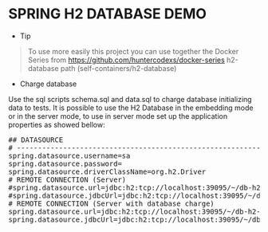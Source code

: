 
# SPRING H2 DATABASE DEMO

- Tip

> To use more easily this project you can use together the Docker Series from https://github.com/huntercodexs/docker-series 
> h2-database path (self-containers/h2-database)

- Charge database

Use the sql scripts schema.sql and data.sql to charge database initializing data to tests. It is possible to use the 
H2 Database in the embedding mode or in the server mode, to use in server mode set up the application properties as 
showed bellow:

<pre>
## DATASOURCE
# -------------------------------------------------------------------------------------------------------------------
spring.datasource.username=sa
spring.datasource.password=
spring.datasource.driverClassName=org.h2.Driver
# REMOTE CONNECTION (Server)
#spring.datasource.url=jdbc:h2:tcp://localhost:39095/~/db-h2-test
#spring.datasource.jdbcUrl=jdbc:h2:tcp://localhost:39095/~/db-h2-test
# REMOTE CONNECTION (Server with database charge)
spring.datasource.url=jdbc:h2:tcp://localhost:39095/~/db-h2-test;INIT=RUNSCRIPT FROM '~/db-init.sql'
spring.datasource.jdbcUrl=jdbc:h2:tcp://localhost:39095/~/db-h2-test;INIT=RUNSCRIPT FROM '~/db-init.sql'
</pre>